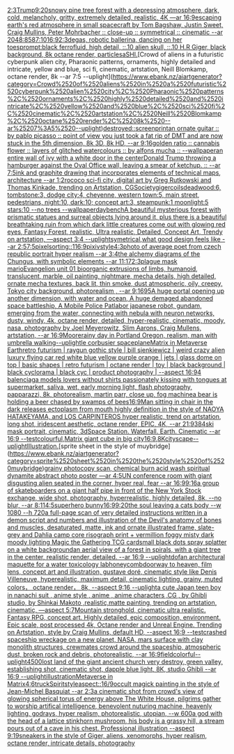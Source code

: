 [2:3](https://www.ebank.nz/aiartgenerator?category=2%3A3)[Trump](https://www.ebank.nz/aiartgenerator?category=Trump)[9:20](https://www.ebank.nz/aiartgenerator?category=9%3A20)[snowy pine tree forest with a depressing atmosphere, dark, cold, melancholy, gritty, extremely detailed, realistic, 4K —ar 16:9](https://www.ebank.nz/aiartgenerator?category=snowy%2520pine%2520tree%2520forest%2520with%2520a%2520depressing%2520atmosphere%2C%2520dark%2C%2520cold%2C%2520melancholy%2C%2520gritty%2C%2520extremely%2520detailed%2C%2520realistic%2C%25204K%2520%E2%80%94ar%252016%3A9)[escaping earth's red atmosphere in small spacecraft by Tom Bagshaw, Justin Sweet, Craig Mullins, Peter Mohrbacher :: close-up :: symmetrical :: cinematic --ar 2048:858](https://www.ebank.nz/aiartgenerator?category=escaping%2520earth%27s%2520red%2520atmosphere%2520in%2520small%2520spacecraft%2520by%2520Tom%2520Bagshaw%2C%2520Justin%2520Sweet%2C%2520Craig%2520Mullins%2C%2520Peter%2520Mohrbacher%2520%3A%3A%2520close-up%2520%3A%3A%2520symmetrical%2520%3A%3A%2520cinematic%2520--ar%25202048%3A858)[7:10](https://www.ebank.nz/aiartgenerator?category=7%3A10)[16:9](https://www.ebank.nz/aiartgenerator?category=16%3A9)[2:3](https://www.ebank.nz/aiartgenerator?category=2%3A3)[degas, robotic ballerina, dancing on her toes](https://www.ebank.nz/aiartgenerator?category=degas%2C%2520robotic%2520ballerina%2C%2520dancing%2520on%2520her%2520toes)[prompt:black ferrofluid, high detail, ::.10 alien skull, ::.10 H.R Giger, black background, 8k octane render, particles](https://www.ebank.nz/aiartgenerator?category=prompt%3Ablack%2520ferrofluid%2C%2520high%2520detail%2C%2520%3A%3A.10%2520alien%2520skull%2C%2520%3A%3A.10%2520H.R%2520Giger%2C%2520black%2520background%2C%25208k%2520octane%2520render%2C%2520particles)[a](https://www.ebank.nz/aiartgenerator?category=a)[SHI.](https://www.ebank.nz/aiartgenerator?category=SHI.)[Crowd of aliens in a futuristic cyberpunk alien city, Pharaonic patterns, ornaments, highly detailed and intricate, yellow and blue, sci fi, cinematic, artstation, Neill Blomkamp, octane render, 8k --ar 7:5 --uplight](https://www.ebank.nz/aiartgenerator?category=Crowd%2520of%2520aliens%2520in%2520a%2520futuristic%2520cyberpunk%2520alien%2520city%2C%2520Pharaonic%2520patterns%2C%2520ornaments%2C%2520highly%2520detailed%2520and%2520intricate%2C%2520yellow%2520and%2520blue%2C%2520sci%2520fi%2C%2520cinematic%2C%2520artstation%2C%2520Neill%2520Blomkamp%2C%2520octane%2520render%2C%25208k%2520--ar%25207%3A5%2520--uplight)[destroyed](https://www.ebank.nz/aiartgenerator?category=destroyed)[::](https://www.ebank.nz/aiartgenerator?category=%3A%3A)[screenprint](https://www.ebank.nz/aiartgenerator?category=screenprint)[an ornate guitar :: by pablo picasso :: point of view you just took a fat rip of DMT and are now stuck in the 5th dimension, 8k 3D, 8k HD, --ar 9:16](https://www.ebank.nz/aiartgenerator?category=an%2520ornate%2520guitar%2520%3A%3A%2520by%2520pablo%2520picasso%2520%3A%3A%2520point%2520of%2520view%2520you%2520just%2520took%2520a%2520fat%2520rip%2520of%2520DMT%2520and%2520are%2520now%2520stuck%2520in%2520the%25205th%2520dimension%2C%25208k%25203D%2C%25208k%2520HD%2C%2520--ar%25209%3A16)[golden ratio :: cannabis flower :: layers of glitched watercolours :: by alfons mucha :: --wallpaper](https://www.ebank.nz/aiartgenerator?category=golden%2520ratio%2520%3A%3A%2520cannabis%2520flower%2520%3A%3A%2520layers%2520of%2520glitched%2520watercolours%2520%3A%3A%2520by%2520alfons%2520mucha%2520%3A%3A%2520--wallpaper)[an entire wall of ivy with a white door in the center](https://www.ebank.nz/aiartgenerator?category=an%2520entire%2520wall%2520of%2520ivy%2520with%2520a%2520white%2520door%2520in%2520the%2520center)[Donald Trump throwing a hamburger against the Oval Office wall, leaving a smear of ketchup. :: --ar 7:5](https://www.ebank.nz/aiartgenerator?category=Donald%2520Trump%2520throwing%2520a%2520hamburger%2520against%2520the%2520Oval%2520Office%2520wall%2C%2520leaving%2520a%2520smear%2520of%2520ketchup.%2520%3A%3A%2520--ar%25207%3A5)[ink and graphite drawing that incorporates elements of technical maps, architecture --ar 1:2](https://www.ebank.nz/aiartgenerator?category=ink%2520and%2520graphite%2520drawing%2520that%2520incorporates%2520elements%2520of%2520technical%2520maps%2C%2520architecture%2520--ar%25201%3A2)[rococo sci-fi city, digital art by Greg Rutkowski and Thomas Kinkade, trending on Artstation, CGSociety](https://www.ebank.nz/aiartgenerator?category=rococo%2520sci-fi%2520city%2C%2520digital%2520art%2520by%2520Greg%2520Rutkowski%2520and%2520Thomas%2520Kinkade%2C%2520trending%2520on%2520Artstation%2C%2520CGSociety)[giger](https://www.ebank.nz/aiartgenerator?category=giger)[coils](https://www.ebank.nz/aiartgenerator?category=coils)[deadwood:6, tombstone:3, dodge city:4, cheyenne, western town:5, main street, pedestrians, night:10, dark:10; concept art:3, steampunk:1 moonlight:5 stars:10 --no trees --wallpaper](https://www.ebank.nz/aiartgenerator?category=deadwood%3A6%2C%2520tombstone%3A3%2C%2520dodge%2520city%3A4%2C%2520cheyenne%2C%2520western%2520town%3A5%2C%2520main%2520street%2C%2520pedestrians%2C%2520night%3A10%2C%2520dark%3A10%3B%2520concept%2520art%3A3%2C%2520steampunk%3A1%2520moonlight%3A5%2520stars%3A10%2520--no%2520trees%2520--wallpaper)[day](https://www.ebank.nz/aiartgenerator?category=day)[bench](https://www.ebank.nz/aiartgenerator?category=bench)[A beautiful mysterious forest with prismatic statues and surreal objects lying around it, plus there is a beautiful breathtaking ruin from which dark little creatures come out with glowing red eyes, Fantasy Forest, realistic, Ultra realistic, Detailed, Concept Art, Trendy on artstation, —aspect 3:4 --uplight](https://www.ebank.nz/aiartgenerator?category=A%2520beautiful%2520mysterious%2520forest%2520with%2520prismatic%2520statues%2520and%2520surreal%2520objects%2520lying%2520around%2520it%2C%2520plus%2520there%2520is%2520a%2520beautiful%2520breathtaking%2520ruin%2520from%2520which%2520dark%2520little%2520creatures%2520come%2520out%2520with%2520glowing%2520red%2520eyes%2C%2520Fantasy%2520Forest%2C%2520realistic%2C%2520Ultra%2520realistic%2C%2520Detailed%2C%2520Concept%2520Art%2C%2520Trendy%2520on%2520artstation%2C%2520%E2%80%94aspect%25203%3A4%2520--uplight)[symetrical,](https://www.ebank.nz/aiartgenerator?category=symetrical%2C)[what good design feels like --ar 2:5](https://www.ebank.nz/aiartgenerator?category=what%2520good%2520design%2520feels%2520like%2520--ar%25202%3A5)[7:5](https://www.ebank.nz/aiartgenerator?category=7%3A5)[pixelsorting::1](https://www.ebank.nz/aiartgenerator?category=pixelsorting%3A%3A1)[16:9](https://www.ebank.nz/aiartgenerator?category=16%3A9)[pixiv](https://www.ebank.nz/aiartgenerator?category=pixiv)[style](https://www.ebank.nz/aiartgenerator?category=style)[4:3](https://www.ebank.nz/aiartgenerator?category=4%3A3)[photo of average poet from czech republic portrait hyper realism --ar 3:4](https://www.ebank.nz/aiartgenerator?category=photo%2520of%2520average%2520poet%2520from%2520czech%2520republic%2520portrait%2520hyper%2520realism%2520--ar%25203%3A4)[the alchemy diagrams of the Chungus, with symbolic elements --ar 11:17](https://www.ebank.nz/aiartgenerator?category=the%2520alchemy%2520diagrams%2520of%2520the%2520Chungus%2C%2520with%2520symbolic%2520elements%2520--ar%252011%3A17)[2:3](https://www.ebank.nz/aiartgenerator?category=2%3A3)[plague mask mario](https://www.ebank.nz/aiartgenerator?category=plague%2520mask%2520mario)[Evangelion unit 01  bioorganic extrusions of limbs, humanoid, translucent, marble, oil painting, nightmare, mecha details, high detailed, ornate mecha textures,  back lit, thin smoke, dust atmospheric, oily, creepy, Tokyo city background,  photorealism , --ar 9:16](https://www.ebank.nz/aiartgenerator?category=Evangelion%2520unit%252001%2520%2520bioorganic%2520extrusions%2520of%2520limbs%2C%2520humanoid%2C%2520translucent%2C%2520marble%2C%2520oil%2520painting%2C%2520nightmare%2C%2520mecha%2520details%2C%2520high%2520detailed%2C%2520ornate%2520mecha%2520textures%2C%2520%2520back%2520lit%2C%2520thin%2520smoke%2C%2520dust%2520atmospheric%2C%2520oily%2C%2520creepy%2C%2520Tokyo%2520city%2520background%2C%2520%2520photorealism%2520%2C%2520--ar%25209%3A16)[95](https://www.ebank.nz/aiartgenerator?category=95)[A huge portal opening up another dimension, with water and ocean, A huge demaged abandoned space battleship, A Mobile Police Patlabor japanese robot, gundam, emerging from the water, connecting with nebula with neuron networks, dusty, windy, 4k, octane render, detailed, hyper-realistic, cinematic, moody, nasa, photography by Joel Meyerowitz, Slim Aarons, Craig Mullens, artstation, --ar 16:9](https://www.ebank.nz/aiartgenerator?category=A%2520huge%2520portal%2520opening%2520up%2520another%2520dimension%2C%2520with%2520water%2520and%2520ocean%2C%2520A%2520huge%2520demaged%2520abandoned%2520space%2520battleship%2C%2520A%2520Mobile%2520Police%2520Patlabor%2520japanese%2520robot%2C%2520gundam%2C%2520emerging%2520from%2520the%2520water%2C%2520connecting%2520with%2520nebula%2520with%2520neuron%2520networks%2C%2520dusty%2C%2520windy%2C%25204k%2C%2520octane%2520render%2C%2520detailed%2C%2520hyper-realistic%2C%2520cinematic%2C%2520moody%2C%2520nasa%2C%2520photography%2520by%2520Joel%2520Meyerowitz%2C%2520Slim%2520Aarons%2C%2520Craig%2520Mullens%2C%2520artstation%2C%2520--ar%252016%3A9)[Moore](https://www.ebank.nz/aiartgenerator?category=Moore)[rainy day in Portland Oregon, realism, man with umbrella walking](https://www.ebank.nz/aiartgenerator?category=rainy%2520day%2520in%2520Portland%2520Oregon%2C%2520realism%2C%2520man%2520with%2520umbrella%2520walking)[--uplight](https://www.ebank.nz/aiartgenerator?category=--uplight)[le corbusier spaceplane](https://www.ebank.nz/aiartgenerator?category=le%2520corbusier%2520spaceplane)[Matrix in Metaverse Earth](https://www.ebank.nz/aiartgenerator?category=Matrix%2520in%2520Metaverse%2520Earth)[retro futurism |  raygun gothic style |  bill sienkiewicz | weird crazy alien luxury flying car red white blue yellow purple orange | jets | glass dome on top | basic shapes | retro futurism | octane render | toy | black background | black cyclorama | black cyc | product photography | --aspect 16:9](https://www.ebank.nz/aiartgenerator?category=retro%2520futurism%2520%7C%2520%2520raygun%2520gothic%2520style%2520%7C%2520%2520bill%2520sienkiewicz%2520%7C%2520weird%2520crazy%2520alien%2520luxury%2520flying%2520car%2520red%2520white%2520blue%2520yellow%2520purple%2520orange%2520%7C%2520jets%2520%7C%2520glass%2520dome%2520on%2520top%2520%7C%2520basic%2520shapes%2520%7C%2520retro%2520futurism%2520%7C%2520octane%2520render%2520%7C%2520toy%2520%7C%2520black%2520background%2520%7C%2520black%2520cyclorama%2520%7C%2520black%2520cyc%2520%7C%2520product%2520photography%2520%7C%2520--aspect%252016%3A9)[4 balenciaga models lovers without shirts passionately kissing with tongues at supermarket, saliva, wet, early morning light, flash photography, papparazzi, 8k, photorealism, martin parr, close up, fog machine](https://www.ebank.nz/aiartgenerator?category=4%2520balenciaga%2520models%2520lovers%2520without%2520shirts%2520passionately%2520kissing%2520with%2520tongues%2520at%2520supermarket%2C%2520saliva%2C%2520wet%2C%2520early%2520morning%2520light%2C%2520flash%2520photography%2C%2520papparazzi%2C%25208k%2C%2520photorealism%2C%2520martin%2520parr%2C%2520close%2520up%2C%2520fog%2520machine)[a bear is holding a beer chased by swamps of bees](https://www.ebank.nz/aiartgenerator?category=a%2520bear%2520is%2520holding%2520a%2520beer%2520chased%2520by%2520swamps%2520of%2520bees)[16:9](https://www.ebank.nz/aiartgenerator?category=16%3A9)[Man sitting in chair in the dark releases ectoplasm from mouth highly definition in the style of NAOYA HATAKEYAMA, and LOS CARPINTEROS hyper realistic, trend on artstation, long shot, iridescent aesthetic, octane render, EPIC, 4K, --ar 21:9](https://www.ebank.nz/aiartgenerator?category=Man%2520sitting%2520in%2520chair%2520in%2520the%2520dark%2520releases%2520ectoplasm%2520from%2520mouth%2520highly%2520definition%2520in%2520the%2520style%2520of%2520NAOYA%2520HATAKEYAMA%2C%2520and%2520LOS%2520CARPINTEROS%2520hyper%2520realistic%2C%2520trend%2520on%2520artstation%2C%2520long%2520shot%2C%2520iridescent%2520aesthetic%2C%2520octane%2520render%2C%2520EPIC%2C%25204K%2C%2520--ar%252021%3A9)[384](https://www.ebank.nz/aiartgenerator?category=384)[ski mask portrait, cinematic, 3d](https://www.ebank.nz/aiartgenerator?category=ski%2520mask%2520portrait%2C%2520cinematic%2C%25203d)[Space Station. Waterfall. Earth. Cinematic --ar 16:9 --test](https://www.ebank.nz/aiartgenerator?category=Space%2520Station.%2520Waterfall.%2520Earth.%2520Cinematic%2520--ar%252016%3A9%2520--test)[colourful,](https://www.ebank.nz/aiartgenerator?category=colourful%2C)[Matrix giant cube in big city](https://www.ebank.nz/aiartgenerator?category=Matrix%2520giant%2520cube%2520in%2520big%2520city)[16:9](https://www.ebank.nz/aiartgenerator?category=16%3A9)[,8K](https://www.ebank.nz/aiartgenerator?category=%2C8K)[cityscape](https://www.ebank.nz/aiartgenerator?category=cityscape)[--uplight](https://www.ebank.nz/aiartgenerator?category=--uplight)[Illustration.](https://www.ebank.nz/aiartgenerator?category=Illustration.)[sprite sheet in the style of muybridge](https://www.ebank.nz/aiartgenerator?category=sprite%2520sheet%2520in%2520the%2520style%2520of%2520muybridge)[grainy photocopy scan, chemical burn acid wash spiritual dynamite abstract photo poster —ar 4:5](https://www.ebank.nz/aiartgenerator?category=grainy%2520photocopy%2520scan%2C%2520chemical%2520burn%2520acid%2520wash%2520spiritual%2520dynamite%2520abstract%2520photo%2520poster%2520%E2%80%94ar%25204%3A5)[UN conference room with giant disgusting alien seated in the corner, hyper real, fear --ar 16:9](https://www.ebank.nz/aiartgenerator?category=UN%2520conference%2520room%2520with%2520giant%2520disgusting%2520alien%2520seated%2520in%2520the%2520corner%2C%2520hyper%2520real%2C%2520fear%2520--ar%252016%3A9)[9:16](https://www.ebank.nz/aiartgenerator?category=9%3A16)[a group of skateboarders on a giant half pipe in front of the New York Stock exchange, wide shot, photography, hyperrealistic, highly detailed, 8k, --no blur, --ar 8:11](https://www.ebank.nz/aiartgenerator?category=a%2520group%2520of%2520skateboarders%2520on%2520a%2520giant%2520half%2520pipe%2520in%2520front%2520of%2520the%2520New%2520York%2520Stock%2520exchange%2C%2520wide%2520shot%2C%2520photography%2C%2520hyperrealistic%2C%2520highly%2520detailed%2C%25208k%2C%2520--no%2520blur%2C%2520--ar%25208%3A11)[4:5](https://www.ebank.nz/aiartgenerator?category=4%3A5)[superhero bunny](https://www.ebank.nz/aiartgenerator?category=superhero%2520bunny)[16:9](https://www.ebank.nz/aiartgenerator?category=16%3A9)[9:20](https://www.ebank.nz/aiartgenerator?category=9%3A20)[the soul leaving a cats body --w 1080 --h 720](https://www.ebank.nz/aiartgenerator?category=the%2520soul%2520leaving%2520a%2520cats%2520body%2520--w%25201080%2520--h%2520720)[a full-page scan of very detailed instructions written in a demon script and numbers and illustration of the Devil's anatomy of bones and muscles, desaturated, matte, ink and ornate illustrated frame, slate-grey and Dahlia camp core risograph print + vermillion foggy misty dark moody lighting Magic the Gathering TCG card](https://www.ebank.nz/aiartgenerator?category=a%2520full-page%2520scan%2520of%2520very%2520detailed%2520instructions%2520written%2520in%2520a%2520demon%2520script%2520and%2520numbers%2520and%2520illustration%2520of%2520the%2520Devil%27s%2520anatomy%2520of%2520bones%2520and%2520muscles%2C%2520desaturated%2C%2520matte%2C%2520ink%2520and%2520ornate%2520illustrated%2520frame%2C%2520slate-grey%2520and%2520Dahlia%2520camp%2520core%2520risograph%2520print%2520%2B%2520vermillion%2520foggy%2520misty%2520dark%2520moody%2520lighting%2520Magic%2520the%2520Gathering%2520TCG%2520card)[small black dots spray splatter on a white background](https://www.ebank.nz/aiartgenerator?category=small%2520black%2520dots%2520spray%2520splatter%2520on%2520a%2520white%2520background)[an aerial view of a forest in spirals, with a giant tree in the center, realistic render, detailed. --ar 16:9 --uplight](https://www.ebank.nz/aiartgenerator?category=an%2520aerial%2520view%2520of%2520a%2520forest%2520in%2520spirals%2C%2520with%2520a%2520giant%2520tree%2520in%2520the%2520center%2C%2520realistic%2520render%2C%2520detailed.%2520--ar%252016%3A9%2520--uplight)[dof](https://www.ebank.nz/aiartgenerator?category=dof)[an architectural maquette for a water toxicology lab](https://www.ebank.nz/aiartgenerator?category=an%2520architectural%2520maquette%2520for%2520a%2520water%2520toxicology%2520lab)[honeycomb](https://www.ebank.nz/aiartgenerator?category=honeycomb)[doorway to heaven, film lens, concept art and illustration, gustave doré, cinematic style like Denis Villeneuve, hyperealistic, maximum detail, cinematic lighting, grainy, muted colors， octane render， 8k,  --aspect 9:16 --uplight](https://www.ebank.nz/aiartgenerator?category=doorway%2520to%2520heaven%2C%2520film%2520lens%2C%2520concept%2520art%2520and%2520illustration%2C%2520gustave%2520dor%C3%A9%2C%2520cinematic%2520style%2520like%2520Denis%2520Villeneuve%2C%2520hyperealistic%2C%2520maximum%2520detail%2C%2520cinematic%2520lighting%2C%2520grainy%2C%2520muted%2520colors%EF%BC%8C%2520octane%2520render%EF%BC%8C%25208k%2C%2520%2520--aspect%25209%3A16%2520--uplight)[a cute Japan  teen boy in nanachi suit , anime style , anime , anime characters ,CG , by Ghibli studio, by Shinkai Makoto ,realistic,matte painting, trending on artstation, cinematic, —aspect 5:7](https://www.ebank.nz/aiartgenerator?category=a%2520cute%2520Japan%2520%2520teen%2520boy%2520in%2520nanachi%2520suit%2520%2C%2520anime%2520style%2520%2C%2520anime%2520%2C%2520anime%2520characters%2520%2CCG%2520%2C%2520by%2520Ghibli%2520studio%2C%2520by%2520Shinkai%2520Makoto%2520%2Crealistic%2Cmatte%2520painting%2C%2520trending%2520on%2520artstation%2C%2520cinematic%2C%2520%E2%80%94aspect%25205%3A7)[Mountain stronghold, cinematic ultra realistic. Fantasy RPG, concept art. Highly detailed, epic composition, environment. Epic scale, post processed 4k, Octane render and Unreal Engine. Trending on Artstation, style by Craig Mullins, default HD, --aspect 16:9 --test](https://www.ebank.nz/aiartgenerator?category=Mountain%2520stronghold%2C%2520cinematic%2520ultra%2520realistic.%2520Fantasy%2520RPG%2C%2520concept%2520art.%2520Highly%2520detailed%2C%2520epic%2520composition%2C%2520environment.%2520Epic%2520scale%2C%2520post%2520processed%25204k%2C%2520Octane%2520render%2520and%2520Unreal%2520Engine.%2520Trending%2520on%2520Artstation%2C%2520style%2520by%2520Craig%2520Mullins%2C%2520default%2520HD%2C%2520--aspect%252016%3A9%2520--test)[crashed spaceship wreckage on a new planet, NASA, mars surface with clay monolith structures, crewmates crowd around the spaceship, atmospheric dust, broken rock and debris, photorealistic, --ar 16:9](https://www.ebank.nz/aiartgenerator?category=crashed%2520spaceship%2520wreckage%2520on%2520a%2520new%2520planet%2C%2520NASA%2C%2520mars%2520surface%2520with%2520clay%2520monolith%2520structures%2C%2520crewmates%2520crowd%2520around%2520the%2520spaceship%2C%2520atmospheric%2520dust%2C%2520broken%2520rock%2520and%2520debris%2C%2520photorealistic%2C%2520--ar%252016%3A9)[field](https://www.ebank.nz/aiartgenerator?category=field)[colorful](https://www.ebank.nz/aiartgenerator?category=colorful)[--uplight](https://www.ebank.nz/aiartgenerator?category=--uplight)[4500](https://www.ebank.nz/aiartgenerator?category=4500)[lost land of the giant ancient church very destroy, green valley, establishing shot, cinematic shot, dapple blue light, 8K, studio Ghibli --ar 16:9 --uplight](https://www.ebank.nz/aiartgenerator?category=lost%2520land%2520of%2520the%2520giant%2520ancient%2520church%2520very%2520destroy%2C%2520green%2520valley%2C%2520establishing%2520shot%2C%2520cinematic%2520shot%2C%2520dapple%2520blue%2520light%2C%25208K%2C%2520studio%2520Ghibli%2520--ar%252016%3A9%2520--uplight)[illustration](https://www.ebank.nz/aiartgenerator?category=illustration)[Metaverse in Matrix](https://www.ebank.nz/aiartgenerator?category=Metaverse%2520in%2520Matrix)[](https://www.ebank.nz/aiartgenerator?category=)[4:6](https://www.ebank.nz/aiartgenerator?category=4%3A6)[truck](https://www.ebank.nz/aiartgenerator?category=truck)[Spirit](https://www.ebank.nz/aiartgenerator?category=Spirit)[style](https://www.ebank.nz/aiartgenerator?category=style)[aspect::16/9](https://www.ebank.nz/aiartgenerator?category=aspect%3A%3A16/9)[occult magick painting in the style of Jean-Michel Basquiat --ar 2:3](https://www.ebank.nz/aiartgenerator?category=occult%2520magick%2520painting%2520in%2520the%2520style%2520of%2520Jean-Michel%2520Basquiat%2520--ar%25202%3A3)[a cinematic shot from crowd's view of glowing spherical torus of energy above The White House, pilgrims gather to worship artifical intelligence, benevolent nuturing machine, heavenly lighting, godrays, hyper realism, photorealistic, utopian, --w 600](https://www.ebank.nz/aiartgenerator?category=a%2520cinematic%2520shot%2520from%2520crowd%27s%2520view%2520of%2520glowing%2520spherical%2520torus%2520of%2520energy%2520above%2520The%2520White%2520House%2C%2520pilgrims%2520gather%2520to%2520worship%2520artifical%2520intelligence%2C%2520benevolent%2520nuturing%2520machine%2C%2520heavenly%2520lighting%2C%2520godrays%2C%2520hyper%2520realism%2C%2520photorealistic%2C%2520utopian%2C%2520--w%2520600)[a god with the head of a lattice stinkhorn mushroom, his body is a grassy hill, a stream pours out of a cave in his chest. Professional illustration --aspect 9:19](https://www.ebank.nz/aiartgenerator?category=a%2520god%2520with%2520the%2520head%2520of%2520a%2520lattice%2520stinkhorn%2520mushroom%2C%2520his%2520body%2520is%2520a%2520grassy%2520hill%2C%2520a%2520stream%2520pours%2520out%2520of%2520a%2520cave%2520in%2520his%2520chest.%2520Professional%2520illustration%2520--aspect%25209%3A19)[sneakers in the style of Giger, aliens, xenomorphs, hyper realism, octane render, intricate details, photography](https://www.ebank.nz/aiartgenerator?category=sneakers%2520in%2520the%2520style%2520of%2520Giger%2C%2520aliens%2C%2520xenomorphs%2C%2520hyper%2520realism%2C%2520octane%2520render%2C%2520intricate%2520details%2C%2520photography)